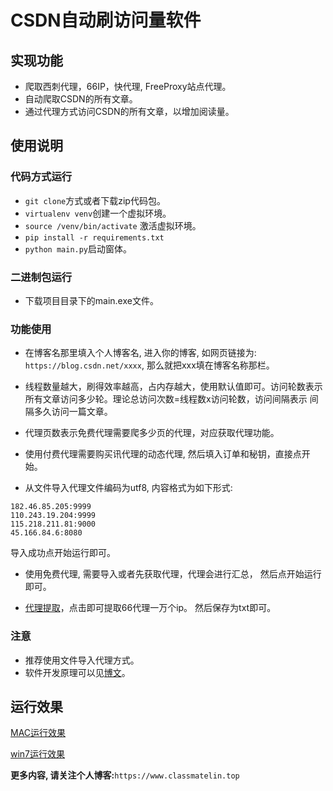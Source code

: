 # CSDN自动刷访问量软件

## 实现功能
- 爬取西刺代理，66IP，快代理, FreeProxy站点代理。
- 自动爬取CSDN的所有文章。
- 通过代理方式访问CSDN的所有文章，以增加阅读量。


## 使用说明

### 代码方式运行
- `git clone`方式或者下载zip代码包。
- `virtualenv venv`创建一个虚拟环境。
- `source /venv/bin/activate` 激活虚拟环境。
- `pip install -r requirements.txt`
- `python main.py`启动窗体。

### 二进制包运行

- 下载项目目录下的main.exe文件。

### 功能使用

- 在博客名那里填入个人博客名, 进入你的博客, 如网页链接为: `https://blog.csdn.net/xxxx`, 那么就把xxx填在博客名称那栏。

- 线程数量越大，刷得效率越高，占内存越大，使用默认值即可。访问轮数表示所有文章访问多少轮。理论总访问次数=线程数x访问轮数，访问间隔表示
间隔多久访问一篇文章。

- 代理页数表示免费代理需要爬多少页的代理，对应获取代理功能。

- 使用付费代理需要购买讯代理的动态代理, 然后填入订单和秘钥，直接点开始。

- 从文件导入代理文件编码为utf8, 内容格式为如下形式:
```
182.46.85.205:9999
110.243.19.204:9999
115.218.211.81:9000
45.166.84.6:8080
```
导入成功点开始运行即可。

- 使用免费代理, 需要导入或者先获取代理，代理会进行汇总， 然后点开始运行即可。

- [代理提取](http://www.66ip.cn/nmtq.php?getnum=10000&isp=0&anonymoustype=0&start=&ports=&export=&ipaddress=&area=0&proxytype=2&api=66ip)，点击即可提取66代理一万个ip。
然后保存为txt即可。


### 注意

- 推荐使用文件导入代理方式。
- 软件开发原理可以见[博文](https://blog.csdn.net/ClassmateLin/article/details/104423904)。
## 运行效果


[MAC运行效果](./mac_effect.png)

[win7运行效果](./win7_effect.png)




**更多内容, 请关注个人博客:**`https://www.classmatelin.top`
